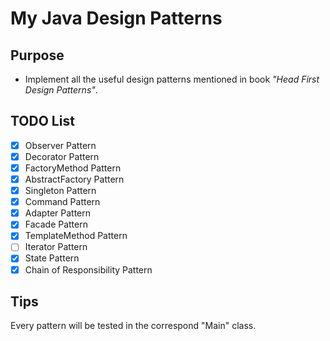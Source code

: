 # My Java Design Patterns
## Purpose
* Implement all the useful design patterns mentioned in book *"Head First Design Patterns"*.

## TODO List
- [x] Observer Pattern
- [x] Decorator Pattern
- [x] FactoryMethod Pattern
- [x] AbstractFactory Pattern
- [x] Singleton Pattern
- [x] Command Pattern
- [x] Adapter Pattern
- [x] Facade Pattern
- [x] TemplateMethod Pattern 
- [ ] Iterator Pattern
- [x] State Pattern
- [x] Chain of Responsibility Pattern

## Tips
Every pattern will be tested in the correspond "Main" class.


 


